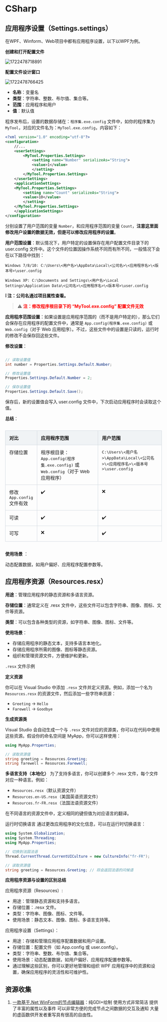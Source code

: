 <style>
.table-container {
    display: flex;
    justify-content: center;
    width: 100%;
}

.excel-table {
    width: 100%;
    border-collapse: collapse;
    font-family: Arial, sans-serif;
    font-size: 15px; /* 设置字体大小 */
    table-layout: fixed; /* 固定表格布局 */
}

.excel-table th, .excel-table td {
    border: 1px solid #d0d7de;
    padding: 12px;
    text-align: left;
    vertical-align: top; 
}

.excel-table th {
    background-color: #f0f3f5;
    font-weight: bold;
}

.excel-table tr:nth-child(even), table tr:nth-child(odd) {
    background-color: transparent; /* 确保所有行背景色一致 */
}

.excel-table tr:hover {
    background-color: inherit;
}

.excel-table tr:hover {
    background-color: #e9e9e9;
}
.excel-table th:nth-child(1), .excel-table td:nth-child(1) {
    width:200px;
}

.excel-table th:nth-child(2), .excel-table td:nth-child(2) {
    width: 50%;
}
.excel-table th:nth-child(3), .excel-table td:nth-child(3) {
    width: 50%;
}

</style>

# CSharp

## 应用程序设置（Settings.settings）
在WPF、Winform、Web项目中都有应用程序设置，以下以WPF为例。

**创建和打开配置文件**

![1722478718891](image/index/1722478718891.png)

**配置文件设计窗口**

![1722478766425](image/index/1722478766425.png)

* **名称**：变量名
* **类型**：字符串、整数、布尔值、集合等。
* **范围**：应用程序和用户
* **值**：默认值


程序发布后，设置的数据存储在：`程序集.exe.config` 文件中，如你的程序集为 `MyTool`，对应的文件名为：`MyTool.exe.config`，内容如下：

```xml
<?xml version="1.0" encoding="utf-8"?>
<configuration>
    //...
    <userSettings>
        <MyTool.Properties.Settings>
            <setting name="Number" serializeAs="String">
            <value>1</value>
            </setting>      
        </MyTool.Properties.Settings>
    </userSettings>
    <applicationSettings>
    <MyTool.Properties.Settings>
        <setting name="Count" serializeAs="String">
        <value>10</value>
        </setting>     
    </MyTool.Properties.Settings>
    </applicationSettings>
</configuration>
```

分别设置了用户范围的变量 `Number`，和应用程序范围的变量 `Count`，**注意这里面修改用户设置的数据无效，但是可以修改应用程序的设置**。

**用户范围设置**：默认情况下，用户特定的设置保存在用户配置文件目录下的 user.config 文件中。这个文件的位置因操作系统不同而有所不同，一般情况下会在以下路径中找到：

```
Windows 7/8/10: C:\Users\<用户名>\AppData\Local\<公司名>\<应用程序名>\<版本号>\user.config

Windows XP: C:\Documents and Settings\<用户名>\Local Settings\Application Data\<公司名>\<应用程序名>\<版本号>\user.config
```

**❕ 注：公司名通过项目属性查看。**


> ⚠️ <span style="color:red;font-weight:bold;">注：修改程序根目录下的 “MyTool.exe.config” 配置文件无效</span>


**应用程序范围设置**：如果设置是应用程序范围的（而不是用户特定的），那么它们会保存在应用程序的配置文件中，通常是 `App.config(程序集.exe.config)` 或 `Web.config`（对于 Web 应用程序）。不过，这些文件中的设置是只读的，运行时的修改不会保存回这些文件。

**修改设置**：

```c#

// 读取设置值
int number = Properties.Settings.Default.Number;

// 修改设置值
Properties.Settings.Default.Number = 2;

// 保存设置值
Properties.Settings.Default.Save();
```

保存后，新的设置值会写入 user.config 文件中，下次启动应用程序时会读取这个值。


**总结**：

<div class="table-container">
    <table class="excel-table">
        <thead>
            <tr>
                <th>对比</th>
                <th>应用程序范围</th>
                <th>用户范围</th>
            </tr>
        </thead>
        <tbody>
            <tr>
                <td>存储位置</td>
                <td>程序根目录：<code>App.config(程序集.exe.config)</code> 或 <code>Web.config</code>（对于 Web 应用程序）</td>
                <td><code>C:\Users\<用户名>\AppData\Local\<公司名>\<应用程序名>\<版本号>\user.config</code></td>
            </tr>
            <tr>
                <td>修改 <code>App.config</code> 文件有效</td>
                <td>✔️</td>
                <td>❌</td>
            </tr>
             <tr>
                <td>可读</td>
                <td>✔️</td>
                <td>✔️</td>
            </tr>
              <tr>
                <td>可写</td>
                <td>❌</td>
                <td>✔️</td>
            </tr>
        </tbody>
    </table>
</div>


**使用场景** ：

动态配置数据，如用户偏好、应用程序配置参数等。

## 应用程序资源（Resources.resx）
**用途**：管理应用程序的静态资源和多语言资源。

**存储位置**：通常定义在 .resx 文件中，这些文件可以包含字符串、图像、图标、文件等资源。

**类型**：可以包含各种类型的资源，如字符串、图像、图标、文件等。

**使用场景**：

- 存储应用程序的静态文本，支持多语言本地化。
- 存储应用程序所需的图像、图标等静态资源。
- 组织和管理资源文件，方便维护和更新。
 
`.resx` 文件示例

**定义资源**

你可以在 Visual Studio 中添加 `.resx` 文件并定义资源。例如，添加一个名为 `Resources.resx` 的资源文件，然后添加一些字符串资源：

- `Greeting` -> `Hello`
- `Farewell` -> `Goodbye`

**生成资源类**

Visual Studio 会自动生成一个与 `.resx` 文件对应的资源类，你可以在代码中使用这些资源。假设你的命名空间是 MyApp，你可以这样使用：

```csharp
using MyApp.Properties;

// 读取资源值
string greeting = Resources.Greeting;
string farewell = Resources.Farewell;
```

**多语言支持（本地化）**
为了支持多语言，你可以创建多个 .resx 文件，每个文件对应一种语言。例如：

- `Resources.resx`（默认资源文件）
- `Resources.en-US.resx`（美国英语资源文件）
- `Resources.fr-FR.resx`（法国法语资源文件）

在不同语言的资源文件中，定义相同的键但值为对应语言的翻译。

运行时切换语言
通过更改应用程序的文化信息，可以在运行时切换语言：

```csharp
using System.Globalization;
using System.Threading;
using MyApp.Properties;

// 切换到法国法语
Thread.CurrentThread.CurrentUICulture = new CultureInfo("fr-FR");

// 读取资源值
string greeting = Resources.Greeting; // 将会返回法语的问候语
```

**应用程序资源与设置的区别总结**


应用程序资源（Resources）:

- 用途：管理静态资源和支持多语言。
- 存储位置：.resx 文件。
- 类型：字符串、图像、图标、文件等。
- 使用场景：静态文本、图像、图标、多语言支持等。

应用程序设置（Settings）：

- 用途：存储和管理应用程序配置数据和用户设置。
- 存储位置：配置文件（如 App.config 或 user.config）。
- 类型：字符串、整数、布尔值、集合等。
- 使用场景：动态配置数据，如用户偏好、应用程序配置参数等。
- 通过理解这些区别，你可以更好地管理和组织 WPF 应用程序中的资源和设置，确保应用程序的灵活性和可维护性。

## 资源收集

1. [一款基于.Net WinForm的节点编辑器](https://github.com/DebugST/STNodeEditor)：纯GDI+绘制 使用方式非常简洁 提供了丰富的属性以及事件 可以非常方便的完成节点之间数据的交互及通知 大量的虚函数供开发者重写具有很高的自由性。
